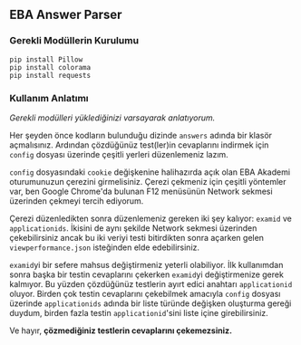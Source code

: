 ## EBA Answer Parser
### Gerekli Modüllerin Kurulumu
    pip install Pillow
	pip install colorama
	pip install requests

### Kullanım Anlatımı
*Gerekli modülleri yüklediğinizi varsayarak anlatıyorum.*

Her şeyden önce kodların bulunduğu dizinde `answers` adında bir klasör açmalısınız. Ardından çözdüğünüz test(ler)in cevaplarını indirmek için `config` dosyası üzerinde çeşitli yerleri düzenlemeniz lazım.

`config` dosyasındaki `cookie` değişkenine  halihazırda açık olan EBA Akademi oturumunuzun çerezini girmelisiniz. Çerezi çekmeniz için çeşitli yöntemler var, ben Google Chrome'da bulunan F12 menüsünün Network sekmesi üzerinden çekmeyi tercih ediyorum.


Çerezi düzenledikten sonra düzenlemeniz gereken iki şey kalıyor: ```examid``` ve ```applicationids```.  İkisini de aynı şekilde Network sekmesi üzerinden çekebilirsiniz ancak bu iki veriyi testi bitirdikten sonra açarken gelen ```viewperformance.json``` isteğinden elde edebilirsiniz.

`examid`yi bir sefere mahsus değiştirmeniz yeterli olabiliyor. İlk kullanımdan sonra başka bir testin cevaplarını çekerken `examid`yi değiştirmenize gerek kalmıyor. Bu yüzden çözdüğünüz testlerin ayırt edici anahtarı `applicationid` oluyor. Birden çok testin cevaplarını çekebilmek amacıyla `config` dosyası üzerinde `applicationids` adında bir liste türünde değişken oluşturma gereği duydum, birden fazla testin `applicationid`'sini liste içine girebilirsiniz.

Ve hayır, **çözmediğiniz testlerin cevaplarını çekemezsiniz.**
